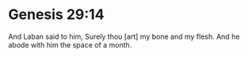 # Genesis 29:14

And Laban said to him, Surely thou [art] my bone and my flesh. And he abode with him the space of a month.